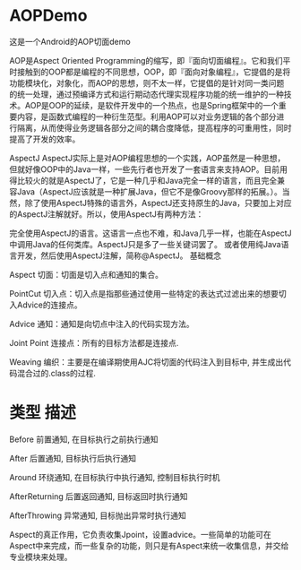 # AOPDemo
这是一个Android的AOP切面demo

AOP是Aspect Oriented Programming的缩写，即『面向切面编程』。它和我们平时接触到的OOP都是编程的不同思想，OOP，即『面向对象编程』，它提倡的是将功能模块化，对象化，而AOP的思想，则不太一样，它提倡的是针对同一类问题的统一处理，通过预编译方式和运行期动态代理实现程序功能的统一维护的一种技术。AOP是OOP的延续，是软件开发中的一个热点，也是Spring框架中的一个重要内容，是函数式编程的一种衍生范型。利用AOP可以对业务逻辑的各个部分进行隔离，从而使得业务逻辑各部分之间的耦合度降低，提高程序的可重用性，同时提高了开发的效率。

AspectJ
AspectJ实际上是对AOP编程思想的一个实践，AOP虽然是一种思想，但就好像OOP中的Java一样，一些先行者也开发了一套语言来支持AOP。目前用得比较火的就是AspectJ了，它是一种几乎和Java完全一样的语言，而且完全兼容Java（AspectJ应该就是一种扩展Java，但它不是像Groovy那样的拓展。）。当然，除了使用AspectJ特殊的语言外，AspectJ还支持原生的Java，只要加上对应的AspectJ注解就好。所以，使用AspectJ有两种方法：

完全使用AspectJ的语言。这语言一点也不难，和Java几乎一样，也能在AspectJ中调用Java的任何类库。AspectJ只是多了一些关键词罢了。
或者使用纯Java语言开发，然后使用AspectJ注解，简称@AspectJ。
基础概念

Aspect 切面：切面是切入点和通知的集合。

PointCut 切入点：切入点是指那些通过使用一些特定的表达式过滤出来的想要切入Advice的连接点。

Advice 通知：通知是向切点中注入的代码实现方法。

Joint Point 连接点：所有的目标方法都是连接点.

Weaving 编织：主要是在编译期使用AJC将切面的代码注入到目标中, 并生成出代码混合过的.class的过程.

# 类型	 描述
Before	前置通知, 在目标执行之前执行通知  

After	后置通知, 目标执行后执行通知

Around	环绕通知, 在目标执行中执行通知, 控制目标执行时机

AfterReturning	后置返回通知, 目标返回时执行通知

AfterThrowing	异常通知, 目标抛出异常时执行通知


Aspect的真正作用，它负责收集Jpoint，设置advice。一些简单的功能可在Aspect中来完成，而一些复杂的功能，则只是有Aspect来统一收集信息，并交给专业模块来处理。
